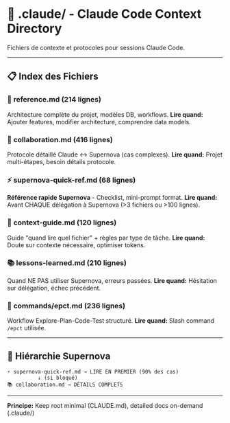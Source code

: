 # 📁 .claude/ - Claude Code Context Directory

Fichiers de contexte et protocoles pour sessions Claude Code.

---

## 📋 Index des Fichiers

### 🎯 **reference.md** (214 lignes)
Architecture complète du projet, modèles DB, workflows.
**Lire quand:** Ajouter features, modifier architecture, comprendre data models.

### 🤝 **collaboration.md** (416 lignes)
Protocole détaillé Claude ↔ Supernova (cas complexes).
**Lire quand:** Projet multi-étapes, besoin détails protocole.

### ⚡ **supernova-quick-ref.md** (68 lignes)
**Référence rapide Supernova** - Checklist, mini-prompt format.
**Lire quand:** Avant CHAQUE délégation à Supernova (>3 fichiers ou >100 lignes).

### 🧠 **context-guide.md** (120 lignes)
Guide "quand lire quel fichier" + règles par type de tâche.
**Lire quand:** Doute sur contexte nécessaire, optimiser tokens.

### 📚 **lessons-learned.md** (210 lignes)
Quand NE PAS utiliser Supernova, erreurs passées.
**Lire quand:** Hésitation sur délégation, échec précédent.

### 🚀 **commands/epct.md** (236 lignes)
Workflow Explore-Plan-Code-Test structuré.
**Lire quand:** Slash command `/epct` utilisée.

---

## 🎯 Hiérarchie Supernova

```
⚡ supernova-quick-ref.md → LIRE EN PREMIER (90% des cas)
          ↓ (si bloqué)
📚 collaboration.md → DÉTAILS COMPLETS
```

---

**Principe:** Keep root minimal (CLAUDE.md), detailed docs on-demand (.claude/)
